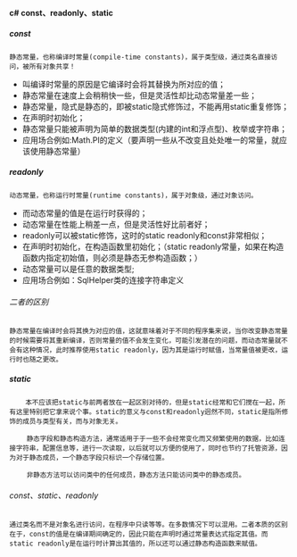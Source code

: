 #### c# const、readonly、static

##### const

```
静态常量，也称编译时常量(compile-time constants)，属于类型级，通过类名直接访问，被所有对象共享！
```

- 叫编译时常量的原因是它编译时会将其替换为所对应的值；
- 静态常量在速度上会稍稍快一些，但是灵活性却比动态常量差一些；
- 静态常量，隐式是静态的，即被static隐式修饰过，不能再用static重复修饰；
- 在声明时初始化；
- 静态常量只能被声明为简单的数据类型(内建的int和浮点型)、枚举或字符串；
- 应用场合例如:Math.PI的定义（要声明一些从不改变且处处唯一的常量，就应该使用静态常量）



##### readonly

```
动态常量，也称运行时常量(runtime constants)，属于对象级，通过对象访问。
```

- 而动态常量的值是在运行时获得的；
- 动态常量在性能上稍差一点，但是灵活性好比前者好；
- readonly可以被static修饰，这时的static readonly和const非常相似；
- 在声明时初始化，在构造函数里初始化；（static readonly常量，如果在构造函数内指定初始值，则必须是静态无参构造函数；）
- 动态常量可以是任意的数据类型;
- 应用场合例如：SqlHelper类的连接字符串定义

###### 二者的区别

```
静态常量在编译时会将其换为对应的值，这就意味着对于不同的程序集来说，当你改变静态常量的时候需要将其重新编译，否则常量的值不会发生变化，可能引发潜在的问题，而动态常量就不会有这种情况，此时推荐使用static readonly，因为其是运行时赋值，当常量值被更改，运行时也随之更改。
```



##### static

```
	本不应该把static与前两者放在一起区别对待的，但是static经常和它们搅在一起，所有这里特别把它拿来说个事。static的意义与const和readonly迥然不同，static是指所修饰的成员与类型有关，而与对象无关。

　　 静态字段和静态构造方法，通常适用于于一些不会经常变化而又频繁使用的数据，比如连接字符串，配置信息等，进行一次读取，以后就可以方便的使用了，同时也节约了托管资源，因为对于静态成员，一个静态字段只标识一个存储位置。

　　 非静态方法可以访问类中的任何成员，静态方法只能访问类中的静态成员。
```

###### const、static、readonly

```
通过类名而不是对象名进行访问，在程序中只读等等。在多数情况下可以混用。二者本质的区别在于，const的值是在编译期间确定的，因此只能在声明时通过常量表达式指定其值。而static readonly是在运行时计算出其值的，所以还可以通过静态构造函数来赋值。
```

